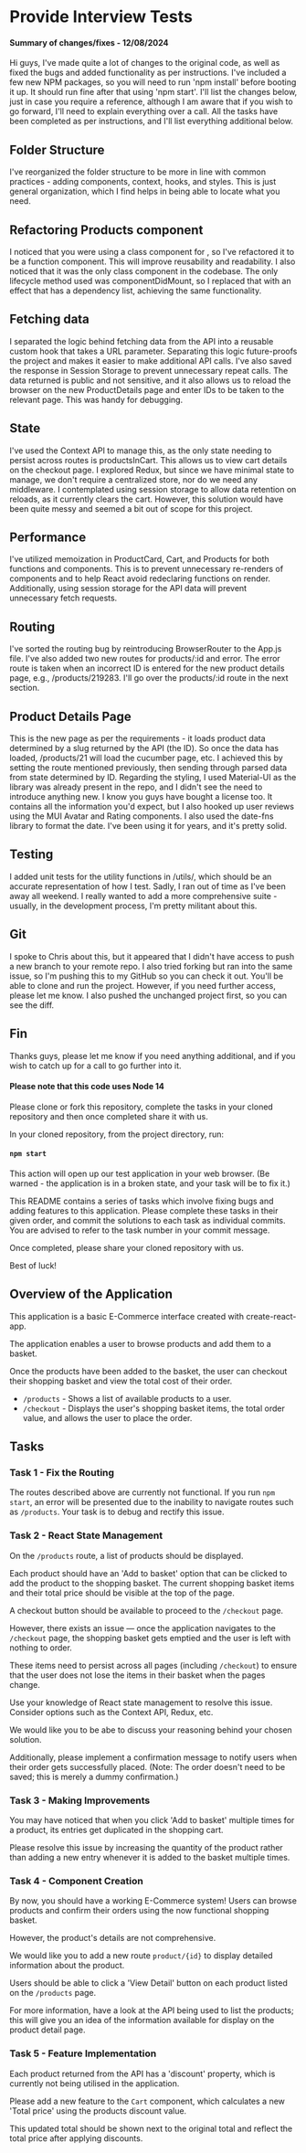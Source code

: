 # Provide Interview Tests

#### Summary of changes/fixes - 12/08/2024

Hi guys, I've made quite a lot of changes to the original code, as well as fixed the bugs and added functionality as per instructions. I've included a few new NPM packages, so you will need to run 'npm install' before booting it up. It should run fine after that using 'npm start'. I'll list the changes below, just in case you require a reference, although I am aware that if you wish to go forward, I'll need to explain everything over a call. All the tasks have been completed as per instructions, and I'll list everything additional below.

## Folder Structure
I've reorganized the folder structure to be more in line with common practices - adding components, context, hooks, and styles. This is just general organization, which I find helps in being able to locate what you need.

## Refactoring Products component
I noticed that you were using a class component for <Products />, so I've refactored it to be a function component. This will improve reusability and readability. I also noticed that it was the only class component in the codebase. The only lifecycle method used was componentDidMount, so I replaced that with an effect that has a dependency list, achieving the same functionality.

## Fetching data
I separated the logic behind fetching data from the API into a reusable custom hook that takes a URL parameter. Separating this logic future-proofs the project and makes it easier to make additional API calls. I've also saved the response in Session Storage to prevent unnecessary repeat calls. The data returned is public and not sensitive, and it also allows us to reload the browser on the new ProductDetails page and enter IDs to be taken to the relevant page. This was handy for debugging.

## State
I've used the Context API to manage this, as the only state needing to persist across routes is productsInCart. This allows us to view cart details on the checkout page. I explored Redux, but since we have minimal state to manage, we don't require a centralized store, nor do we need any middleware. I contemplated using session storage to allow data retention on reloads, as it currently clears the cart. However, this solution would have been quite messy and seemed a bit out of scope for this project.

## Performance
I've utilized memoization in ProductCard, Cart, and Products for both functions and components. This is to prevent unnecessary re-renders of components and to help React avoid redeclaring functions on render. Additionally, using session storage for the API data will prevent unnecessary fetch requests.

## Routing
I've sorted the routing bug by reintroducing BrowserRouter to the App.js file. I've also added two new routes for products/:id and error. The error route is taken when an incorrect ID is entered for the new product details page, e.g., /products/219283. I'll go over the products/:id route in the next section.

## Product Details Page
This is the new page as per the requirements - it loads product data determined by a slug returned by the API (the ID). So once the data has loaded, /products/21 will load the cucumber page, etc. I achieved this by setting the route mentioned previously, then sending through parsed data from state determined by ID. Regarding the styling, I used Material-UI as the library was already present in the repo, and I didn't see the need to introduce anything new. I know you guys have bought a license too. It contains all the information you'd expect, but I also hooked up user reviews using the MUI Avatar and Rating components. I also used the date-fns library to format the date. I've been using it for years, and it's pretty solid.

## Testing
I added unit tests for the utility functions in /utils/, which should be an accurate representation of how I test. Sadly, I ran out of time as I've been away all weekend. I really wanted to add a more comprehensive suite - usually, in the development process, I'm pretty militant about this.

## Git
I spoke to Chris about this, but it appeared that I didn't have access to push a new branch to your remote repo. I also tried forking but ran into the same issue, so I'm pushing this to my GitHub so you can check it out. You'll be able to clone and run the project. However, if you need further access, please let me know. I also pushed the unchanged project first, so you can see the diff.

## Fin

Thanks guys, please let me know if you need anything additional, and if you wish to catch up for a call to go further into it.

#### Please note that this code uses Node 14

Please clone or fork this repository, complete the tasks in your cloned repository and then once completed share it with us.

In your cloned repository, from the project directory, run:

#### `npm start`

This action will open up our test application in your web browser. (Be warned - the application is in a broken state, and your task will be to fix it.)

This README contains a series of tasks which involve fixing bugs and adding features to this application.
Please complete these tasks in their given order, and commit the solutions to each task as individual commits. You are advised to refer to the task number in your commit message.

Once completed, please share your cloned repository with us.

Best of luck!

## Overview of the Application

This application is a basic E-Commerce interface created with create-react-app. 

The application enables a user to browse products and add them to a basket.

Once the products have been added to the basket, the user can checkout their shopping basket and view the total cost of their order.

- `/products` - Shows a list of available products to a user.
- `/checkout` - Displays the user's shopping basket items, the total order value, and allows the user to place the order.

## Tasks

### Task 1 - Fix the Routing

The routes described above are currently not functional. If you run `npm start`, an error will be presented due to the inability to navigate routes such as `/products`. Your task is to debug and rectify this issue.

### Task 2 - React State Management

On the `/products` route, a list of products should be displayed.

Each product should have an 'Add to basket' option that can be clicked to add the product to the shopping basket.
The current shopping basket items and their total price should be visible at the top of the page.

A checkout button should be available to proceed to the `/checkout` page.

However, there exists an issue — once the application navigates to the `/checkout` page, the shopping basket gets emptied and the user is left with nothing to order.

These items need to persist across all pages (including `/checkout`) to ensure that the user does not lose the items in their basket when the pages change.

Use your knowledge of React state management to resolve this issue. Consider options such as the Context API, Redux, etc.

We would like you to be abe to discuss your reasoning behind your chosen solution.

Additionally, please implement a confirmation message to notify users when their order gets successfully placed.
(Note: The order doesn't need to be saved; this is merely a dummy confirmation.)

### Task 3 - Making Improvements

You may have noticed that when you click 'Add to basket' multiple times for a product, its entries get duplicated in the shopping cart.

Please resolve this issue by increasing the quantity of the product rather than adding a new entry whenever it is added to the basket multiple times.

### Task 4 - Component Creation

By now, you should have a working E-Commerce system! Users can browse products and confirm their orders using the now functional shopping basket.

However, the product's details are not comprehensive.

We would like you to add a new route `product/{id}` to display detailed information about the product.

Users should be able to click a 'View Detail' button on each product listed on the `/products` page.

For more information, have a look at the API being used to list the products; this will give you an idea of the information available for display on the product detail page.

### Task 5 - Feature Implementation

Each product returned from the API has a 'discount' property, which is currently not being utilised in the application.

Please add a new feature to the `Cart` component, which calculates a new 'Total price' using the products discount value.

This updated total should be shown next to the original total and reflect the total price after applying discounts.